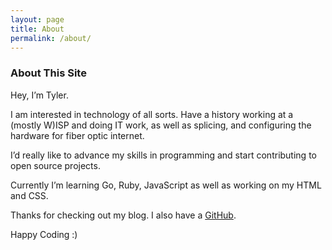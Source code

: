 ```yaml
---
layout: page 
title: About
permalink: /about/
---
```



<h3 class="randomcolor pb-3">About This Site</h3>

<p> Hey, I’m Tyler. </p>
<p> I am interested in technology of all sorts. Have a history working at a (mostly W)ISP and doing IT work, as well as splicing, and configuring the hardware for fiber optic internet.  </p>
<p> I’d really like to advance my skills in programming and start contributing to open source projects.  </p>
<p> Currently I’m learning Go, Ruby, JavaScript as well as working on my HTML and CSS.  </p>
<p> Thanks for checking out my blog. I also have a <a class="randomcolor" href="https://github.com/unclassedpenguin" target="_blank">GitHub</a>. </p>
<p> Happy Coding :)  </p>
